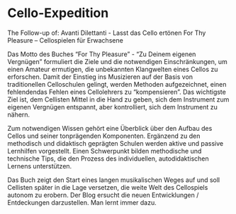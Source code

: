 # Cello-Expedition
The Follow-up of: 
Avanti Dilettanti - Lasst das Cello ertönen 
For Thy Pleasure  – Cellospielen für Erwachsene

Das Motto des Buches “For Thy Pleasure” - “Zu Deinem eigenen Vergnügen” formuliert die Ziele und die notwendigen Einschränkungen, um einen Amateur ermutigen, die unbekannten Klangwelten eines Cellos zu erforschen. Damit der Einstieg ins Musizieren auf der Basis von traditionellen Celloschulen gelingt, werden Methoden aufgezeichnet, einen fehlendendas Fehlen eines Cellolehrers zu “kompensieren”. Das wichtigste Ziel ist, dem Cellisten Mittel in die Hand zu geben, sich dem Instrument zum eigenen Vergnügen entspannt, aber kontrolliert, sich dem Instrument zu nähern.

Zum notwendigen Wissen gehört eine Überblick über den Aufbau des Cellos und seiner tonprägenden Komponenten. Ergänzend zu den methodisch und didaktisch geprägten Schulen werden aktive und passive Lernhilfen vorgestellt. Einen Schwerpunkt bilden methodische und technische Tips, die den Prozess des individuellen, autodidaktischen Lernens unterstützen. 

Das Buch zeigt den Start eines langen musikalischen Weges auf und soll Cellisten später in die Lage versetzen, die weite Welt des Cellospiels autonom zu erobern. 
Der Blog ersucht die neuen Entwicklungen / Entdeckungen darzustellen. Man lernt immer dazu.

